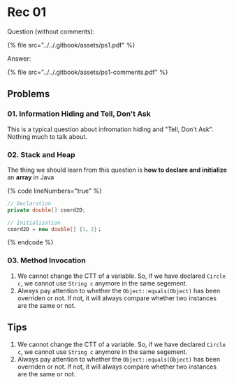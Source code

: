 # Rec 01

Question (without comments):

{% file src="../../.gitbook/assets/ps1.pdf" %}

Answer:

{% file src="../../.gitbook/assets/ps1-comments.pdf" %}

## Problems

### 01. Information Hiding and Tell, Don't Ask

This is a typical question about infromation hiding and "Tell, Don't Ask". Nothing much to talk about.

### 02. Stack and Heap

The thing we should learn from this question is **how to declare and initialize** an **array** in Java

{% code lineNumbers="true" %}
```java
// Declaration
private double[] coord2D;

// Initialization
coord2D = new double[] {1，2}；
```
{% endcode %}

### 03. Method Invocation

1. We cannot change the CTT of a variable. So, if we have declared `Circle c`, we cannot use `String c` anymore in the same segement.
2. Always pay attention to whether the `Object::equals(Object)` has been overriden or not. If not, it will always compare whether two instances are the same or not.

## Tips

1. We cannot change the CTT of a variable. So, if we have declared `Circle c`, we cannot use `String c` anymore in the same segement.
2. Always pay attention to whether the `Object::equals(Object)` has been overriden or not. If not, it will always compare whether two instances are the same or not.

